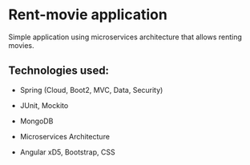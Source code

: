 # Rent-movie application
Simple application using microservices architecture that allows renting movies.


## Technologies used:

- Spring (Cloud, Boot2, MVC, Data, Security)

- JUnit, Mockito

- MongoDB

- Microservices Architecture

- Angular xD5, Bootstrap, CSS
